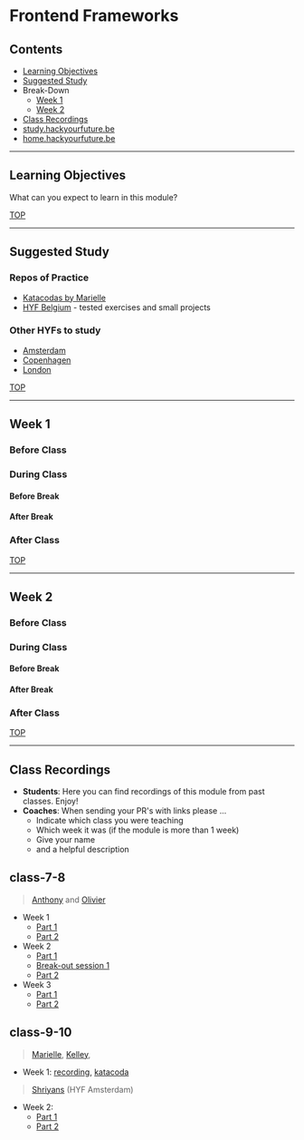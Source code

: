 # Frontend Frameworks

## Contents

- [Learning Objectives](#learning-objectives)
- [Suggested Study](#suggested-study)
- Break-Down
  - [Week 1](#week-1)
  - [Week 2](#week-2)
- [Class Recordings](#class-recordings)
- [study.hackyourfuture.be](https://study.hackyourfuture.be)
- [home.hackyourfuture.be](https://home.hackyourfuture.be/)

---

## Learning Objectives

What can you expect to learn in this module?

[TOP](#frontend-frameworks)

---

## Suggested Study

### Repos of Practice

- [Katacodas by Marielle](https://www.katacoda.com/widged/courses/hackyourfuture-react/)
- [HYF Belgium](https://github.com/HackYourFutureBelgium/react) - tested exercises and small projects

### Other HYFs to study

- [Amsterdam](https://github.com/HackYourFuture/React)
- [Copenhagen](https://github.com/HackYourFuture-CPH/React)
- [London](https://syllabus.codeyourfuture.io/react/index/)

[TOP](#frontend-frameworks)

---

## Week 1

### Before Class

### During Class

#### Before Break

#### After Break

### After Class

[TOP](#frontend-frameworks)

---

## Week 2

### Before Class

### During Class

#### Before Break

#### After Break

### After Class

[TOP](#frontend-frameworks)

---

## Class Recordings

- **Students**: Here you can find recordings of this module from past classes. Enjoy!
- **Coaches**: When sending your PR's with links please ...
  - Indicate which class you were teaching
  - Which week it was (if the module is more than 1 week)
  - Give your name
  - and a helpful description

## class-7-8

> [Anthony](https://github.com/Toinne) and [Olivier](https://github.com/xurei)

- Week 1
  - [Part 1](https://vimeo.com/429603081)
  - [Part 2](https://vimeo.com/429603310)
- Week 2
  - [Part 1](https://vimeo.com/431190348)
  - [Break-out session 1](https://vimeo.com/431187975/c2bf7158dc)
  - [Part 2](https://vimeo.com/431206655)
- Week 3
  - [Part 1](https://vimeo.com/433319666)
  - [Part 2](https://vimeo.com/433339011)
  
## class-9-10

> [Marielle](http://widged.com/portfolio/), [Kelley](https://klve.nl/), 

- Week 1: [recording](https://vimeo.com/485106233), [katacoda](https://www.katacoda.com/widged/courses/hackyourfuture-react/1-components)

> [Shriyans](https://github.com/shrynx) (HYF Amsterdam)

- Week 2:
  - [Part 1](https://vimeo.com/488111553)
  - [Part 2](https://vimeo.com/488114632)

